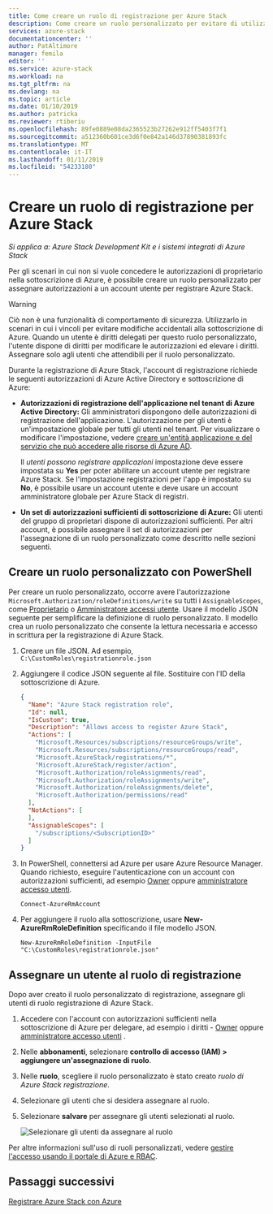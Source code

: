 ```yaml
---
title: Come creare un ruolo di registrazione per Azure Stack
description: Come creare un ruolo personalizzato per evitare di utilizzare Amministratore globale per la registrazione.
services: azure-stack
documentationcenter: ''
author: PatAltimore
manager: femila
editor: ''
ms.service: azure-stack
ms.workload: na
ms.tgt_pltfrm: na
ms.devlang: na
ms.topic: article
ms.date: 01/10/2019
ms.author: patricka
ms.reviewer: rtiberiu
ms.openlocfilehash: 89fe0889e08da2365523b27262e912ff5403f7f1
ms.sourcegitcommit: a512360b601ce3d6f0e842a146d37890381893fc
ms.translationtype: MT
ms.contentlocale: it-IT
ms.lasthandoff: 01/11/2019
ms.locfileid: "54233180"
---
```

# <a name="create-a-registration-role-for-azure-stack"></a>Creare un ruolo di registrazione per Azure Stack

*Si applica a: Azure Stack Development Kit e i sistemi integrati di Azure Stack*

Per gli scenari in cui non si vuole concedere le autorizzazioni di proprietario nella sottoscrizione di Azure, è possibile creare un ruolo personalizzato per assegnare autorizzazioni a un account utente per registrare Azure Stack.

> [!WARNING]
> Ciò non è una funzionalità di comportamento di sicurezza. Utilizzarlo in scenari in cui i vincoli per evitare modifiche accidentali alla sottoscrizione di Azure. Quando un utente è diritti delegati per questo ruolo personalizzato, l'utente dispone di diritti per modificare le autorizzazioni ed elevare i diritti. Assegnare solo agli utenti che attendibili per il ruolo personalizzato.

Durante la registrazione di Azure Stack, l'account di registrazione richiede le seguenti autorizzazioni di Azure Active Directory e sottoscrizione di Azure:

* **Autorizzazioni di registrazione dell'applicazione nel tenant di Azure Active Directory:** Gli amministratori dispongono delle autorizzazioni di registrazione dell'applicazione. L'autorizzazione per gli utenti è un'impostazione globale per tutti gli utenti nel tenant. Per visualizzare o modificare l'impostazione, vedere [creare un'entità applicazione e del servizio che può accedere alle risorse di Azure AD](../active-directory/develop/howto-create-service-principal-portal.md#required-permissions).

    Il *utenti possono registrare applicazioni* impostazione deve essere impostata su **Yes** per poter abilitare un account utente per registrare Azure Stack. Se l'impostazione registrazioni per l'app è impostato su **No**, è possibile usare un account utente e deve usare un account amministratore globale per Azure Stack di registri.

* **Un set di autorizzazioni sufficienti di sottoscrizione di Azure:** Gli utenti del gruppo di proprietari dispone di autorizzazioni sufficienti. Per altri account, è possibile assegnare il set di autorizzazioni per l'assegnazione di un ruolo personalizzato come descritto nelle sezioni seguenti.

## <a name="create-a-custom-role-using-powershell"></a>Creare un ruolo personalizzato con PowerShell

Per creare un ruolo personalizzato, occorre avere l'autorizzazione `Microsoft.Authorization/roleDefinitions/write` su tutti i `AssignableScopes`, come [Proprietario](../role-based-access-control/built-in-roles.md#owner) o [Amministratore accessi utente](../role-based-access-control/built-in-roles.md#user-access-administrator). Usare il modello JSON seguente per semplificare la definizione di ruolo personalizzato. Il modello crea un ruolo personalizzato che consente la lettura necessaria e accesso in scrittura per la registrazione di Azure Stack.

1. Creare un file JSON. Ad esempio, `C:\CustomRoles\registrationrole.json`
2. Aggiungere il codice JSON seguente al file. Sostituire <SubscriptionID> con l'ID della sottoscrizione di Azure.

    ```json
    {
      "Name": "Azure Stack registration role",
      "Id": null,
      "IsCustom": true,
      "Description": "Allows access to register Azure Stack",
      "Actions": [
        "Microsoft.Resources/subscriptions/resourceGroups/write",
        "Microsoft.Resources/subscriptions/resourceGroups/read",
        "Microsoft.AzureStack/registrations/*",
        "Microsoft.AzureStack/register/action",
        "Microsoft.Authorization/roleAssignments/read",
        "Microsoft.Authorization/roleAssignments/write",
        "Microsoft.Authorization/roleAssignments/delete",
        "Microsoft.Authorization/permissions/read"
      ],
      "NotActions": [
      ],
      "AssignableScopes": [
        "/subscriptions/<SubscriptionID>"
      ]
    }
    ```

3. In PowerShell, connettersi ad Azure per usare Azure Resource Manager. Quando richiesto, eseguire l'autenticazione con un account con autorizzazioni sufficienti, ad esempio [Owner](../role-based-access-control/built-in-roles.md#owner) oppure [amministratore accesso utenti](../role-based-access-control/built-in-roles.md#user-access-administrator).

    ```azurepowershell
    Connect-AzureRmAccount
    ```

4. Per aggiungere il ruolo alla sottoscrizione, usare **New-AzureRmRoleDefinition** specificando il file modello JSON.

    ``` azurepowershell
    New-AzureRmRoleDefinition -InputFile "C:\CustomRoles\registrationrole.json"
    ```

## <a name="assign-a-user-to-registration-role"></a>Assegnare un utente al ruolo di registrazione

Dopo aver creato il ruolo personalizzato di registrazione, assegnare gli utenti di ruolo registrazione di Azure Stack.

1. Accedere con l'account con autorizzazioni sufficienti nella sottoscrizione di Azure per delegare, ad esempio i diritti - [Owner](../role-based-access-control/built-in-roles.md#owner) oppure [amministratore accesso utenti](../role-based-access-control/built-in-roles.md#user-access-administrator) .
2. Nelle **abbonamenti**, selezionare **controllo di accesso (IAM) > aggiungere un'assegnazione di ruolo**.
3. Nelle **ruolo**, scegliere il ruolo personalizzato è stato creato *ruolo di Azure Stack registrazione*.
4. Selezionare gli utenti che si desidera assegnare al ruolo.
5. Selezionare **salvare** per assegnare gli utenti selezionati al ruolo.

    ![Selezionare gli utenti da assegnare al ruolo](media/azure-stack-registration-role/assign-role.png)

Per altre informazioni sull'uso di ruoli personalizzati, vedere [gestire l'accesso usando il portale di Azure e RBAC](../role-based-access-control/role-assignments-portal.md).

## <a name="next-steps"></a>Passaggi successivi

[Registrare Azure Stack con Azure](azure-stack-registration.md)
